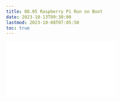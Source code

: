 ```yaml
---
title: 08.05 Raspberry Pi Run on Boot
date: 2023-10-13T09:30:00
lastmod: 2023-10-08T07:05:50
toc: true
---
```


![Link to included file contents](../../../../raspberry-pi/raspberry-pi-run-on-boot.md)
